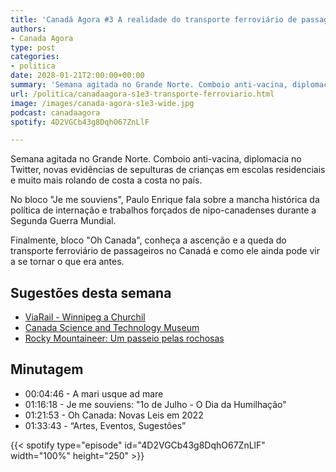 ```yaml
---
title: 'Canadá Agora #3 A realidade do transporte ferroviário de passageiros'
authors:
- Canada Agora
type: post
categories:
- politica
date: 2028-01-21T2:00:00+00:00
summary: 'Semana agitada no Grande Norte. Comboio anti-vacina, diplomacia no Twitter, novas evidências de sepulturas de crianças em escolas residenciais e muito mais rolando de costa a costa no país.'
url: /politica/canadaagora-s1e3-transporte-ferroviario.html
image: /images/canada-agora-s1e3-wide.jpg
podcast: canadaagora
spotify: 4D2VGCb43g8DqhO67ZnLlF

---
```


Semana agitada no Grande Norte. Comboio anti-vacina, diplomacia no Twitter, novas evidências de sepulturas de crianças em escolas residenciais e muito mais rolando de costa a costa no país.

No bloco "Je me souviens", Paulo Enrique fala sobre a mancha histórica da política de internação e trabalhos forçados de nipo-canadenses durante a Segunda Guerra Mundial.

Finalmente, bloco "Oh Canada", conheça a ascenção e a queda do transporte ferroviário de passageiros no Canadá e como ele ainda pode vir a se tornar o que era antes.

## Sugestões desta semana
- [ViaRail - Winnipeg a Churchil](https://www.viarail.ca/en/explore-our-destinations/trains/regional-trains/winnipeg-churchill)
- [Canada Science and Technology Museum](https://ingeniumcanada.org/scitech)
- [Rocky Mountaineer: Um passeio pelas rochosas](https://www.rockymountaineer.com/)

## Minutagem
- 00:04:46 - A mari usque ad mare
- 01:16:18 - Je me souviens: "1o de Julho - O Dia da Humilhação"
- 01:21:53 - Oh Canada: Novas Leis em 2022
- 01:33:43 - “Artes, Eventos, Sugestões”

{{< spotify type="episode" id="4D2VGCb43g8DqhO67ZnLlF" width="100%" height="250" >}}
